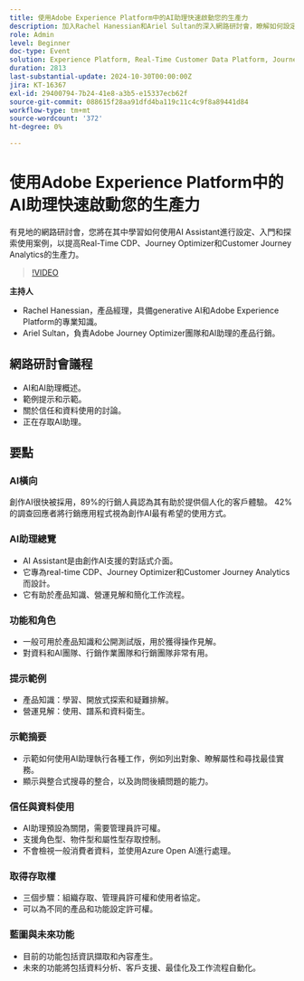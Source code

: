 ```yaml
---
title: 使用Adobe Experience Platform中的AI助理快速啟動您的生產力
description: 加入Rachel Hanessian和Ariel Sultan的深入網路研討會，瞭解如何設定、開始使用並探索AI Assistant的使用案例，以提升Real-Time CDP、Journey Optimizer和Customer Journey Analytics的生產力。
role: Admin
level: Beginner
doc-type: Event
solution: Experience Platform, Real-Time Customer Data Platform, Journey Optimizer, Customer Journey Analytics
duration: 2813
last-substantial-update: 2024-10-30T00:00:00Z
jira: KT-16367
exl-id: 29400794-7b24-41e8-a3b5-e15337ecb62f
source-git-commit: 088615f28aa91dfd4ba119c11c4c9f8a89441d84
workflow-type: tm+mt
source-wordcount: '372'
ht-degree: 0%

---
```


# 使用Adobe Experience Platform中的AI助理快速啟動您的生產力

有見地的網路研討會，您將在其中學習如何使用AI Assistant進行設定、入門和探索使用案例，以提高Real-Time CDP、Journey Optimizer和Customer Journey Analytics的生產力。

>[!VIDEO](https://video.tv.adobe.com/v/3435344/?learn=on)

**主持人**

* Rachel Hanessian，產品經理，具備generative AI和Adobe Experience Platform的專業知識。
* Ariel Sultan，負責Adobe Journey Optimizer團隊和AI助理的產品行銷。

## 網路研討會議程

* AI和AI助理概述。
* 範例提示和示範。
* 關於信任和資料使用的討論。
* 正在存取AI助理。

## 要點

### AI橫向

創作AI很快被採用，89%的行銷人員認為其有助於提供個人化的客戶體驗。
42%的調查回應者將行銷應用程式視為創作AI最有希望的使用方式。

### AI助理總覽

* AI Assistant是由創作AI支援的對話式介面。
* 它專為real-time CDP、Journey Optimizer和Customer Journey Analytics而設計。
* 它有助於產品知識、營運見解和簡化工作流程。

### 功能和角色

* 一般可用於產品知識和公開測試版，用於獲得操作見解。
* 對資料和AI團隊、行銷作業團隊和行銷團隊非常有用。

### 提示範例

* 產品知識：學習、開放式探索和疑難排解。
* 營運見解：使用、譜系和資料衛生。

### 示範摘要

* 示範如何使用AI助理執行各種工作，例如列出對象、瞭解屬性和尋找最佳實務。
* 顯示與整合式搜尋的整合，以及詢問後續問題的能力。

### 信任與資料使用

* AI助理預設為關閉，需要管理員許可權。
* 支援角色型、物件型和屬性型存取控制。
* 不會檢視一般消費者資料，並使用Azure Open AI進行處理。

### 取得存取權

* 三個步驟：組織存取、管理員許可權和使用者協定。
* 可以為不同的產品和功能設定許可權。

### 藍圖與未來功能

* 目前的功能包括資訊擷取和內容產生。
* 未來的功能將包括資料分析、客戶支援、最佳化及工作流程自動化。
